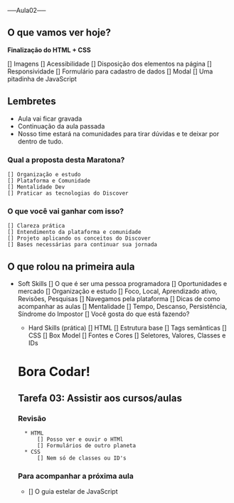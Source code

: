 ──Aula02──

## O que vamos ver hoje?

__Finalização do HTML + CSS__

[] Imagens
[] Acessibilidade
[] Disposição dos elementos na página
[] Responsividade
[] Formulário para cadastro de dados
[] Modal
[] Uma pitadinha de JavaScript

## Lembretes
* Aula vai ficar gravada
* Continuação da aula passada
* Nosso time estará na comunidades para tirar dúvidas e te deixar por dentro de tudo.


### Qual a proposta desta Maratona?
    [] Organização e estudo
    [] Plataforma e Comunidade
    [] Mentalidade Dev
    [] Praticar as tecnologias do Discover
    
### O que você vai ganhar com isso?
    [] Clareza prática
    [] Entendimento da plataforma e comunidade
    [] Projeto aplicando os conceitos do Discover
    [] Bases necessárias para continuar sua jornada

## O que rolou na primeira aula

* Soft Skills
    [] O que é ser uma pessoa programadora
    [] Oportunidades e mercado
    [] Organização e estudo
        [] Foco, Local, Aprendizado ativo, Revisões, Pesquisas
    [] Navegamos pela plataforma
    [] Dicas de como acompanhar as aulas
    [] Mentalidade
        [] Tempo, Descanso, Persistência, Síndrome do Impostor
        [] Você gosta do que está fazendo?
    * Hard Skills (prática)
    [] HTML
        [] Estrutura base
        [] Tags semânticas
    [] CSS
        [] Box Model
        [] Fontes e Cores
        [] Seletores, Valores, Classes e IDs



    # Bora Codar!


    ## Tarefa 03: Assistir aos cursos/aulas
    ### Revisão

        * HTML
            [] Posso ver e ouvir o HTMl
            [] Formulários de outro planeta
        * CSS
            [] Nem só de classes ou ID's
    ### Para acompanhar a próxima aula
    * [] O guia estelar de JavaScript